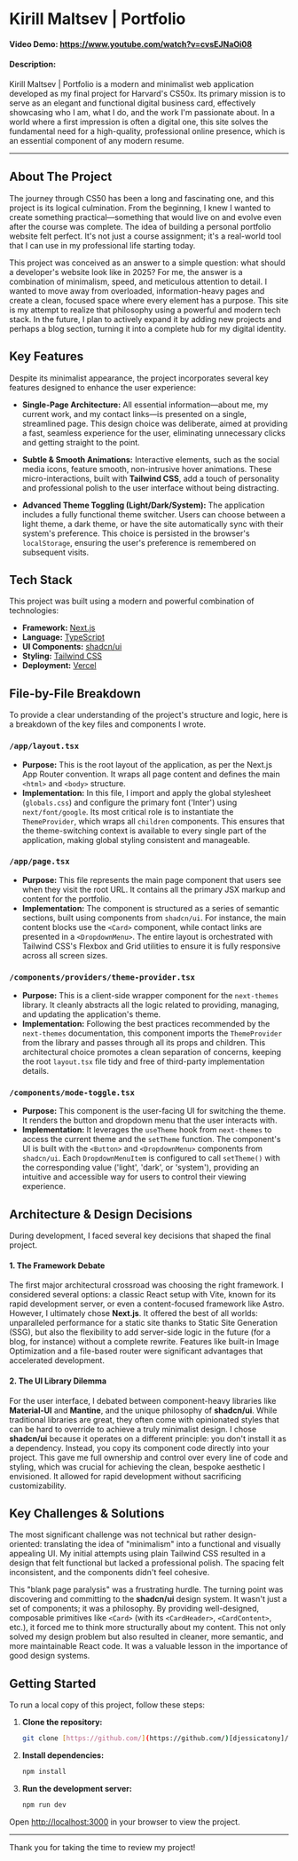# Kirill Maltsev | Portfolio

#### Video Demo: https://www.youtube.com/watch?v=cvsEJNaOi08

#### Description:
Kirill Maltsev | Portfolio is a modern and minimalist web application developed as my final project for Harvard's CS50x. Its primary mission is to serve as an elegant and functional digital business card, effectively showcasing who I am, what I do, and the work I'm passionate about. In a world where a first impression is often a digital one, this site solves the fundamental need for a high-quality, professional online presence, which is an essential component of any modern resume.

---

## About The Project

The journey through CS50 has been a long and fascinating one, and this project is its logical culmination. From the beginning, I knew I wanted to create something practical—something that would live on and evolve even after the course was complete. The idea of building a personal portfolio website felt perfect. It's not just a course assignment; it's a real-world tool that I can use in my professional life starting today.

This project was conceived as an answer to a simple question: what should a developer's website look like in 2025? For me, the answer is a combination of minimalism, speed, and meticulous attention to detail. I wanted to move away from overloaded, information-heavy pages and create a clean, focused space where every element has a purpose. This site is my attempt to realize that philosophy using a powerful and modern tech stack. In the future, I plan to actively expand it by adding new projects and perhaps a blog section, turning it into a complete hub for my digital identity.

## Key Features

Despite its minimalist appearance, the project incorporates several key features designed to enhance the user experience:

* **Single-Page Architecture:** All essential information—about me, my current work, and my contact links—is presented on a single, streamlined page. This design choice was deliberate, aimed at providing a fast, seamless experience for the user, eliminating unnecessary clicks and getting straight to the point.

* **Subtle & Smooth Animations:** Interactive elements, such as the social media icons, feature smooth, non-intrusive hover animations. These micro-interactions, built with **Tailwind CSS**, add a touch of personality and professional polish to the user interface without being distracting.

* **Advanced Theme Toggling (Light/Dark/System):** The application includes a fully functional theme switcher. Users can choose between a light theme, a dark theme, or have the site automatically sync with their system's preference. This choice is persisted in the browser's `localStorage`, ensuring the user's preference is remembered on subsequent visits.

## Tech Stack

This project was built using a modern and powerful combination of technologies:

* **Framework:** [Next.js](https://nextjs.org/)
* **Language:** [TypeScript](https://www.typescriptlang.org/)
* **UI Components:** [shadcn/ui](https://ui.shadcn.com/)
* **Styling:** [Tailwind CSS](https://tailwindcss.com/)
* **Deployment:** [Vercel](https://vercel.com/)

## File-by-File Breakdown

To provide a clear understanding of the project's structure and logic, here is a breakdown of the key files and components I wrote.

### `/app/layout.tsx`
* **Purpose:** This is the root layout of the application, as per the Next.js App Router convention. It wraps all page content and defines the main `<html>` and `<body>` structure.
* **Implementation:** In this file, I import and apply the global stylesheet (`globals.css`) and configure the primary font ('Inter') using `next/font/google`. Its most critical role is to instantiate the `ThemeProvider`, which wraps all `children` components. This ensures that the theme-switching context is available to every single part of the application, making global styling consistent and manageable.

### `/app/page.tsx`
* **Purpose:** This file represents the main page component that users see when they visit the root URL. It contains all the primary JSX markup and content for the portfolio.
* **Implementation:** The component is structured as a series of semantic sections, built using components from `shadcn/ui`. For instance, the main content blocks use the `<Card>` component, while contact links are presented in a `<DropdownMenu>`. The entire layout is orchestrated with Tailwind CSS's Flexbox and Grid utilities to ensure it is fully responsive across all screen sizes.

### `/components/providers/theme-provider.tsx`
* **Purpose:** This is a client-side wrapper component for the `next-themes` library. It cleanly abstracts all the logic related to providing, managing, and updating the application's theme.
* **Implementation:** Following the best practices recommended by the `next-themes` documentation, this component imports the `ThemeProvider` from the library and passes through all its props and children. This architectural choice promotes a clean separation of concerns, keeping the root `layout.tsx` file tidy and free of third-party implementation details.

### `/components/mode-toggle.tsx`
* **Purpose:** This component is the user-facing UI for switching the theme. It renders the button and dropdown menu that the user interacts with.
* **Implementation:** It leverages the `useTheme` hook from `next-themes` to access the current theme and the `setTheme` function. The component's UI is built with the `<Button>` and `<DropdownMenu>` components from `shadcn/ui`. Each `DropdownMenuItem` is configured to call `setTheme()` with the corresponding value ('light', 'dark', or 'system'), providing an intuitive and accessible way for users to control their viewing experience.

## Architecture & Design Decisions

During development, I faced several key decisions that shaped the final project.

#### 1. The Framework Debate
The first major architectural crossroad was choosing the right framework. I considered several options: a classic React setup with Vite, known for its rapid development server, or even a content-focused framework like Astro. However, I ultimately chose **Next.js**. It offered the best of all worlds: unparalleled performance for a static site thanks to Static Site Generation (SSG), but also the flexibility to add server-side logic in the future (for a blog, for instance) without a complete rewrite. Features like built-in Image Optimization and a file-based router were significant advantages that accelerated development.

#### 2. The UI Library Dilemma
For the user interface, I debated between component-heavy libraries like **Material-UI** and **Mantine**, and the unique philosophy of **shadcn/ui**. While traditional libraries are great, they often come with opinionated styles that can be hard to override to achieve a truly minimalist design. I chose **shadcn/ui** because it operates on a different principle: you don't install it as a dependency. Instead, you copy its component code directly into your project. This gave me full ownership and control over every line of code and styling, which was crucial for achieving the clean, bespoke aesthetic I envisioned. It allowed for rapid development without sacrificing customizability.

## Key Challenges & Solutions

The most significant challenge was not technical but rather design-oriented: translating the idea of "minimalism" into a functional and visually appealing UI. My initial attempts using plain Tailwind CSS resulted in a design that felt functional but lacked a professional polish. The spacing felt inconsistent, and the components didn't feel cohesive.

This "blank page paralysis" was a frustrating hurdle. The turning point was discovering and committing to the **shadcn/ui** design system. It wasn't just a set of components; it was a philosophy. By providing well-designed, composable primitives like `<Card>` (with its `<CardHeader>`, `<CardContent>`, etc.), it forced me to think more structurally about my content. This not only solved my design problem but also resulted in cleaner, more semantic, and more maintainable React code. It was a valuable lesson in the importance of good design systems.

## Getting Started

To run a local copy of this project, follow these steps:

1.  **Clone the repository:**
    ```sh
    git clone [https://github.com/](https://github.com/)[djessicatony]/[my-portfolio].git 
    ```
2.  **Install dependencies:**
    ```sh
    npm install
    ```
3.  **Run the development server:**
    ```sh
    npm run dev
    ```
Open [http://localhost:3000](http://localhost:3000) in your browser to view the project.

---
Thank you for taking the time to review my project!

